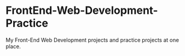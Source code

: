 # FrontEnd-Web-Development-Practice
My Front-End Web Development projects and practice projects at one place.
